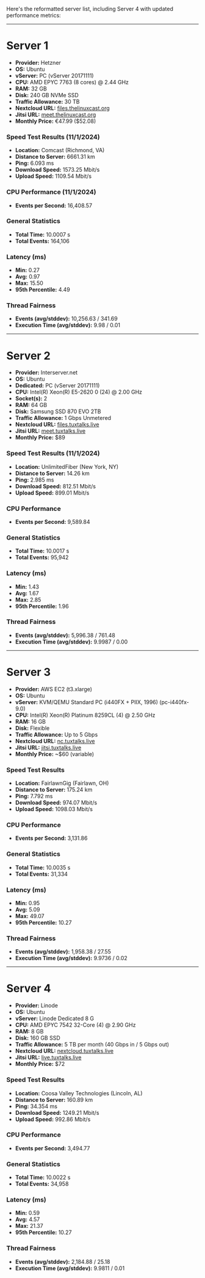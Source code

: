 Here's the reformatted server list, including Server 4 with updated performance metrics:

---

# Server 1

- **Provider:** Hetzner
- **OS:** Ubuntu
- **vServer:** PC (vServer 20171111)
- **CPU:** AMD EPYC 7763 (8 cores) @ 2.44 GHz
- **RAM:** 32 GB
- **Disk:** 240 GB NVMe SSD
- **Traffic Allowance:** 30 TB
- **Nextcloud URL:** [files.thelinuxcast.org](https://files.thelinuxcast.org)
- **Jitsi URL:** [meet.thelinuxcast.org](https://meet.thelinuxcast.org)
- **Monthly Price:** €47.99 ($52.08)

### Speed Test Results (11/1/2024)

- **Location:** Comcast (Richmond, VA) 
- **Distance to Server:** 6661.31 km
- **Ping:** 6.093 ms
- **Download Speed:** 1573.25 Mbit/s
- **Upload Speed:** 1109.54 Mbit/s

### CPU Performance (11/1/2024)

- **Events per Second:** 16,408.57

### General Statistics

- **Total Time:** 10.0007 s
- **Total Events:** 164,106

### Latency (ms)

- **Min:** 0.27
- **Avg:** 0.97
- **Max:** 15.50
- **95th Percentile:** 4.49

### Thread Fairness

- **Events (avg/stddev):** 10,256.63 / 341.69
- **Execution Time (avg/stddev):** 9.98 / 0.01

---

# Server 2

- **Provider:** Interserver.net
- **OS:** Ubuntu
- **Dedicated:** PC (vServer 20171111)
- **CPU:** Intel(R) Xeon(R) E5-2620 0 (24) @ 2.00 GHz
- **Socket(s):** 2
- **RAM:** 64 GB
- **Disk:** Samsung SSD 870 EVO 2TB
- **Traffic Allowance:** 1 Gbps Unmetered
- **Nextcloud URL:** [files.tuxtalks.live](https://files.tuxtalks.live)
- **Jitsi URL:** [meet.tuxtalks.live](https://meet.tuxtalks.live)
- **Monthly Price:** $89

### Speed Test Results (11/1/2024)

- **Location:** UnlimitedFiber (New York, NY) 
- **Distance to Server:** 14.26 km
- **Ping:** 2.985 ms
- **Download Speed:** 812.51 Mbit/s
- **Upload Speed:** 899.01 Mbit/s

### CPU Performance

- **Events per Second:** 9,589.84

### General Statistics

- **Total Time:** 10.0017 s
- **Total Events:** 95,942

### Latency (ms)

- **Min:** 1.43
- **Avg:** 1.67
- **Max:** 2.85
- **95th Percentile:** 1.96

### Thread Fairness

- **Events (avg/stddev):** 5,996.38 / 761.48
- **Execution Time (avg/stddev):** 9.9987 / 0.00

---

# Server 3

- **Provider:** AWS EC2 (t3.xlarge)
- **OS:** Ubuntu
- **vServer:** KVM/QEMU Standard PC (i440FX + PIIX, 1996) (pc-i440fx-9.0)
- **CPU:** Intel(R) Xeon(R) Platinum 8259CL (4) @ 2.50 GHz
- **RAM:** 16 GB
- **Disk:** Flexible
- **Traffic Allowance:** Up to 5 Gbps 
- **Nextcloud URL:** [nc.tuxtalks.live](https://nc.tuxtalks.live)
- **Jitsi URL:** [jitsi.tuxtalks.live](https://jitsi.tuxtalks.live)
- **Monthly Price:** ~$60 (variable)

### Speed Test Results

- **Location:** FairlawnGig (Fairlawn, OH) 
- **Distance to Server:** 175.24 km
- **Ping:** 7.792 ms
- **Download Speed:** 974.07 Mbit/s
- **Upload Speed:** 1098.03 Mbit/s

### CPU Performance

- **Events per Second:** 3,131.86

### General Statistics

- **Total Time:** 10.0035 s
- **Total Events:** 31,334

### Latency (ms)

- **Min:** 0.95
- **Avg:** 5.09
- **Max:** 49.07
- **95th Percentile:** 10.27

### Thread Fairness

- **Events (avg/stddev):** 1,958.38 / 27.55
- **Execution Time (avg/stddev):** 9.9736 / 0.02

---

# Server 4

- **Provider:** Linode
- **OS:** Ubuntu
- **vServer:** Linode Dedicated 8 G
- **CPU:** AMD EPYC 7542 32-Core (4) @ 2.90 GHz
- **RAM:** 8 GB
- **Disk:** 160 GB SSD
- **Traffic Allowance:** 5 TB per month (40 Gbps in / 5 Gbps out)
- **Nextcloud URL:** [nextcloud.tuxtalks.live](https://nextcloud.tuxtalks.live)
- **Jitsi URL:** [live.tuxtalks.live](https://live.tuxtalks.live)
- **Monthly Price:** $72

### Speed Test Results

- **Location:** Coosa Valley Technologies (Lincoln, AL)
- **Distance to Server:** 160.89 km
- **Ping:** 34.354 ms
- **Download Speed:** 1249.21 Mbit/s
- **Upload Speed:** 992.86 Mbit/s

### CPU Performance

- **Events per Second:** 3,494.77

### General Statistics

- **Total Time:** 10.0022 s
- **Total Events:** 34,958

### Latency (ms)

- **Min:** 0.59
- **Avg:** 4.57
- **Max:** 21.37
- **95th Percentile:** 10.27

### Thread Fairness

- **Events (avg/stddev):** 2,184.88 / 25.18
- **Execution Time (avg/stddev):** 9.9811 / 0.01


